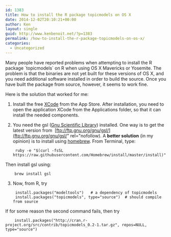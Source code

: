 ```yaml
---
id: 1383
title: How to install the R package topicmodels on OS X
date: 2014-12-02T20:10:21+00:00
author: Ken
layout: single
guid: http://www.kenbenoit.net/?p=1383
permalink: /how-to-install-the-r-package-topicmodels-on-os-x/
categories:
  - Uncategorized
---
```

Many people have reported problems when attempting to install the R package \`topicmodels\` on R when using OS X Mavericks or Yosemite. The problem is that the binaries are not yet built for these versions of OS X, and you need additional software installed in order to build the source. Once you have built the package from source, however, it seems to work fine.

Here is the solution that worked for me:

1. Install the free [XCode](https://macappsto.re/gb/Bk9QD.m) from the App Store. After installation, you need to open the application XCode from the Applications folder, so that it can install the needed components.
2. You need the gsl ([Gnu Scientific Library](http://www.gnu.org/software/gsl/)) installed. One way is to get the latest version from  [ftp://ftp.gnu.org/gnu/gsl/](ftp://ftp.gnu.org/gnu/gsl/" rel="nofollow). A **better solution** (in my opinion) is to install using [homebrew](http://brew.sh/). From Terminal, type:

        ruby -e "$(curl -fsSL https://raw.githubusercontent.com/Homebrew/install/master/install)"
Then install gsl using:

        brew install gsl

3. Now, from R, try

        install.packages("modeltools")   # a dependency of topicmodels
        install.packages("topicmodels", type="source")  # should compile from source

  If for some reason the second command fails, then try

        install.packages("http://cran.r-project.org/src/contrib/topicmodels_0.2-1.tar.gz", repos=NULL, type="source")

